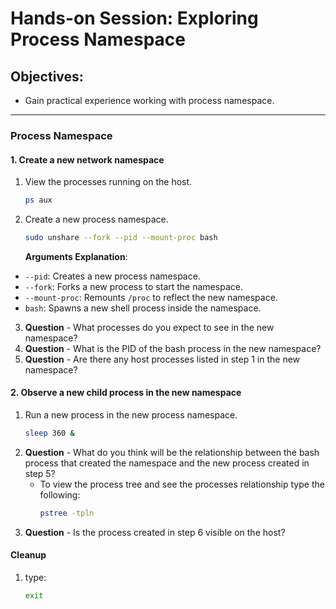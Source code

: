 # Hands-on Session: Exploring Process Namespace

## Objectives:
- Gain practical experience working with process namespace.

---

### Process Namespace

#### 1. Create a new network namespace

1. View the processes running on the host.
   ```bash
   ps aux
   ```
2. Create a new process namespace.
   ```bash
   sudo unshare --fork --pid --mount-proc bash
   ```
   **Arguments Explanation**:
  - `--pid`: Creates a new process namespace.
  - `--fork`: Forks a new process to start the namespace.
  - `--mount-proc`: Remounts `/proc` to reflect the new namespace.
  - `bash`: Spawns a new shell process inside the namespace.

3. **Question** - What processes do you expect to see in the new namespace?
4. **Question** - What is the PID of the bash process in the new namespace?
5. **Question** - Are there any host processes listed in step 1 in the new namespace?

#### 2. Observe a new child process in the new namespace

1. Run a new process in the new process namespace.
   ```bash
   sleep 360 &
   ```
2. **Question** - What do you think will be the relationship between the bash process that created the namespace and the new process created in step 5?
   - To view the process tree and see the processes relationship type the following:
      ```bash
      pstree -tpln
      ```
3. **Question** - Is the process created in step 6 visible on the host?

#### Cleanup
1. type:
   ```bash
   exit
   ```